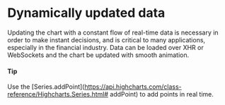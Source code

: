 # Dynamically updated data

Updating the chart with a constant flow of real-time data is necessary in order to make instant decisions, and is critical to many applications, especially in the financial industry. Data can be loaded over XHR or WebSockets and the chart be updated with smooth animation.

#### Tip

Use the [Series.addPoint](https://api.highcharts.com/class-reference/Highcharts.Series.html# addPoint) to add points in real time.
